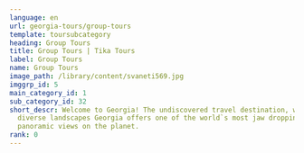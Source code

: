 ```yaml
---
language: en
url: georgia-tours/group-tours
template: toursubcategory
heading: Group Tours
title: Group Tours | Tika Tours
label: Group Tours
name: Group Tours
image_path: /library/content/svaneti569.jpg
imggrp_id: 5
main_category_id: 1
sub_category_id: 32
short_descr: Welcome to Georgia! The undiscovered travel destination, with immensely
  diverse landscapes Georgia offers one of the world`s most jaw dropping
  panoramic views on the planet.
rank: 0
---
```

<div class="row content-row"><!-- 2228 (0)-->

</div>
